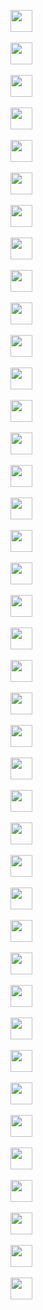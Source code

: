 <img src="https://img.shields.io/badge/HTML5-20232A?style=for-the-badge&logo=html5&logoColor=E34F26" height="35" />&nbsp;&nbsp;

<img src="https://img.shields.io/badge/CSS3-20232A?style=for-the-badge&logo=css3&logoColor=1572B6" height="35"/>&nbsp;

<img src="https://img.shields.io/badge/javascript-20232A.svg?&style=for-the-badge&logo=javascript&logoColor=F7DF1E" height="35"/>&nbsp;

<img src="https://img.shields.io/badge/React-20232A?style=for-the-badge&logo=react&logoColor=61DAFB" height="35"/>&nbsp;

<img src="https://img.shields.io/badge/React_Router-20232A?style=for-the-badge&logo=react-router&logoColor=CA4245" height="35"/>&nbsp;

<img src="https://img.shields.io/badge/Sass-20232A?style=for-the-badge&logo=sass&logoColor=CC6699" height="35"/>&nbsp;

<img src="https://img.shields.io/badge/MUI-20232A?style=for-the-badge&logo=MUI&logoColor=007FFF" height="35"/>&nbsp;

<img src="https://img.shields.io/badge/Bootstrap-20232A?style=for-the-badge&logo=bootstrap&logoColor=7E0AF9" height="35"/>&nbsp;

<img src="https://img.shields.io/badge/Tailwind_CSS-20232A?style=for-the-badge&logo=tailwind-css&logoColor=06B6D4" height="35"/>&nbsp;

<img src="https://img.shields.io/badge/Netlify-20232A?style=for-the-badge&logo=netlify&logoColor=00C7B7" height="35"/>&nbsp;

<img src="https://img.shields.io/badge/Heroku-20232A?style=for-the-badge&logo=heroku&logoColor=430098" height="35"/>&nbsp;

<img src="https://img.shields.io/badge/firebase-20232A.svg?&style=for-the-badge&logo=firebase&logoColor=FFCA28" height="35"/>&nbsp;

<img src="https://img.shields.io/badge/Node.js-43853D?style=for-the-badge&logo=node.js&logoColor=white" height="35"/>&nbsp;

<img src="https://img.shields.io/badge/-MongoDB-4DB33D?style=for-the-badge&logo=mongodb&logoColor=FFFFFF" height="35"/>&nbsp;

<img src="https://img.shields.io/badge/-MySQL-4479A1?style=for-the-badge&logo=mysql&logoColor=FFFFFF" height="35"/>&nbsp;

<img src="https://img.shields.io/badge/-Express-000000?style=for-the-badge&logo=express&logoColor=FFFFFF" height="35"/>&nbsp;

<img src="https://img.shields.io/badge/-Next.js-000000?style=for-the-badge&logo=Next.js&logoColor=FFFFFF" height="35"/>&nbsp;

<img src="https://img.shields.io/badge/-NGINX-009639?style=for-the-badge&logo=NGINX&logoColor=FFFFFF" height="35"/>&nbsp;

<img src="https://img.shields.io/badge/-Docker-2496ED?style=for-the-badge&logo=Docker&logoColor=FFFFFF" height="35"/>&nbsp;

<img src="https://img.shields.io/badge/-TypeScript-3178C6?style=for-the-badge&logo=TypeScript&logoColor=FFFFFF" height="35"/>&nbsp;

<img src="https://img.shields.io/badge/-Git-F05032?style=for-the-badge&logo=Git&logoColor=FFFFFF" height="35"/>&nbsp;

<img src="https://img.shields.io/badge/-Figma-F24E1E?style=for-the-badge&logo=Figma&logoColor=FFFFFF" height="35"/>&nbsp;

<img src="https://img.shields.io/badge/-Postman-FF6C37?style=for-the-badge&logo=Postman&logoColor=FFFFFF" height="35"/>&nbsp;

<img src="https://img.shields.io/badge/-Redux-764ABC?style=for-the-badge&logo=Redux&logoColor=FFFFFF" height="35"/>&nbsp;

<img src="https://img.shields.io/badge/-Webpack-8DD6F9?style=for-the-badge&logo=Webpack&logoColor=FFFFFF" height="35"/>&nbsp;

<img src="https://img.shields.io/badge/-npm-CB3837?style=for-the-badge&logo=npm&logoColor=FFFFFF" height="35"/>&nbsp;

<img src="https://img.shields.io/badge/-Go-00ADD8?style=for-the-badge&logo=Go&logoColor=FFFFFF" height="35"/>&nbsp;

<img src="https://img.shields.io/badge/-Python-3776AB?style=for-the-badge&logo=Python&logoColor=FFFFFF" height="35"/>&nbsp;

<img src="https://img.shields.io/badge/-GraphQL-E10098?style=for-the-badge&logo=GraphQL&logoColor=FFFFFF" height="35"/>&nbsp;

<img src="https://img.shields.io/badge/-ChakraUI-319795?style=for-the-badge&logo=ChakraUI&logoColor=FFFFFF" height="35"/>&nbsp;

<img src="https://img.shields.io/badge/-Chart.js-FF6384?style=for-the-badge&logo=Chart.js&logoColor=FFFFFF" height="35"/>&nbsp;

<img src="https://img.shields.io/badge/-.ENV-ECD53F?style=for-the-badge&logo=.ENV&logoColor=FFFFFF" height="35"/>&nbsp;

<img src="https://img.shields.io/badge/-Git-F05032?style=for-the-badge&logo=Git&logoColor=FFFFFF" height="35"/>&nbsp;

<img src="https://img.shields.io/badge/-JSON-000000?style=for-the-badge&logo=JSON&logoColor=FFFFFF" height="35"/>&nbsp;

<img src="https://img.shields.io/badge/-JSON Web Tokens-000000?style=for-the-badge&logo=JSON Web Tokens&logoColor=FFFFFF" height="35"/>&nbsp;

<img src="https://img.shields.io/badge/-NestJS-E0234E?style=for-the-badge&logo=NestJS&logoColor=FFFFFF" height="35"/>&nbsp;

<img src="https://img.shields.io/badge/-Jest-C21325?style=for-the-badge&logo=Jest&logoColor=FFFFFF" height="35"/>&nbsp;

<img src="https://img.shields.io/badge/-Insomnia-4000BF?style=for-the-badge&logo=Insomnia&logoColor=FFFFFF" height="35"/>&nbsp;

<img src="https://img.shields.io/badge/-Canva-00C4CC?style=for-the-badge&logo=Canva&logoColor=FFFFFF" height="35"/>&nbsp;

<img src="https://img.shields.io/badge/-Git-F05032?style=for-the-badge&logo=Git&logoColor=FFFFFF" height="35"/>&nbsp;

